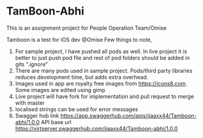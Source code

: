 # TamBoon-Abhi
This is an assignment project for People Operation Team/Omise

Tamboon is a test for iOS dev @Omise
Few things to note,
1. For sample project, I have pushed all pods as well. In live project it is better to just push pod file and rest of pod folders should be added in gits ".ignore"
2. There are many pods used in sample project. Pods/third party libraries reduces development time, but adds extra overhead.
3. Images used in app are royalty free images from https://icons8.com. Some images are edited using gimp
4. Live project will have fork for implementation and pull request to merge with master
5. localised strings can be used for error messages
6. Swagger hub link
   https://app.swaggerhub.com/apis/jjaaxx44/Tamboon-abhi/1.0.0
   API base url 
   https://virtserver.swaggerhub.com/jjaaxx44/Tamboon-abhi/1.0.0
